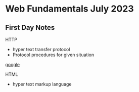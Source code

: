 # Web Fundamentals July 2023

## First Day Notes

HTTP
- hyper text transfer protocol
- Protocol procedures for given situation

[google](https://www.google.com)

HTML
- hyper text markup language
